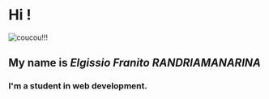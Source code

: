 # Hi !

![coucou!!!](https://www.google.com/url?sa=i&url=https%3A%2F%2Fdepositphotos.com%2F97410534%2Fstock-photo-woman-hand-up-gesturing-high.html&psig=AOvVaw136pG-MLGH5hNP4VPfYa8s&ust=1653780572282000&source=images&cd=vfe&ved=0CAwQjRxqFwoTCPD5kpDcgPgCFQAAAAAdAAAAABAJ)
## My name is ***Elgissio Franito RANDRIAMANARINA***
### I'm a student in **web development.**

